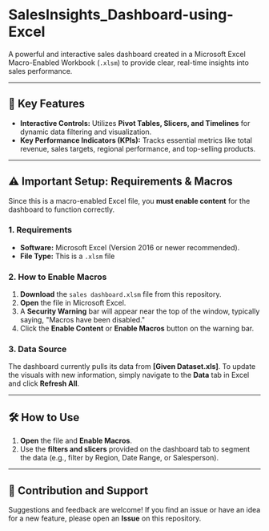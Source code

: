 # SalesInsights_Dashboard-using-Excel

A powerful and interactive sales dashboard created in a Microsoft Excel Macro-Enabled Workbook (`.xlsm`) to provide clear, real-time insights into sales performance.

---

## 🚀 Key Features

* **Interactive Controls:** Utilizes **Pivot Tables, Slicers, and Timelines** for dynamic data filtering and visualization.
* **Key Performance Indicators (KPIs):** Tracks essential metrics like total revenue, sales targets, regional performance, and top-selling products.

---

## ⚠️ Important Setup: Requirements & Macros

Since this is a macro-enabled Excel file, you **must enable content** for the dashboard to function correctly.

### 1. Requirements

* **Software:** Microsoft Excel (Version 2016 or newer recommended).
* **File Type:** This is a `.xlsm` file
### 2. How to Enable Macros

1.  **Download** the `sales dashboard.xlsm` file from this repository.
2.  **Open** the file in Microsoft Excel.
3.  A **Security Warning** bar will appear near the top of the window, typically saying, "Macros have been disabled."
4.  Click the **Enable Content** or **Enable Macros** button on the warning bar.

### 3. Data Source

The dashboard currently pulls its data from **[Given Dataset.xls]**. To update the visuals with new information, simply navigate to the **Data** tab in Excel and click **Refresh All**.

---

## 🛠️ How to Use

1.  **Open** the file and **Enable Macros**.
2.  Use the **filters and slicers** provided on the dashboard tab to segment the data (e.g., filter by Region, Date Range, or Salesperson).

---

## 🤝 Contribution and Support

Suggestions and feedback are welcome! If you find an issue or have an idea for a new feature, please open an **Issue** on this repository.
